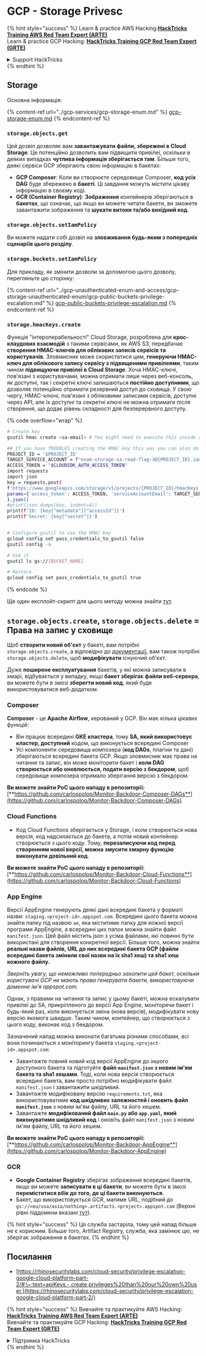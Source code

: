 # GCP - Storage Privesc

{% hint style="success" %}
Learn & practice AWS Hacking:<img src="../../../.gitbook/assets/image (1) (1).png" alt="" data-size="line">[**HackTricks Training AWS Red Team Expert (ARTE)**](https://training.hacktricks.xyz/courses/arte)<img src="../../../.gitbook/assets/image (1) (1).png" alt="" data-size="line">\
Learn & practice GCP Hacking: <img src="../../../.gitbook/assets/image (2).png" alt="" data-size="line">[**HackTricks Training GCP Red Team Expert (GRTE)**<img src="../../../.gitbook/assets/image (2).png" alt="" data-size="line">](https://training.hacktricks.xyz/courses/grte)

<details>

<summary>Support HackTricks</summary>

* Check the [**subscription plans**](https://github.com/sponsors/carlospolop)!
* **Join the** 💬 [**Discord group**](https://discord.gg/hRep4RUj7f) or the [**telegram group**](https://t.me/peass) or **follow** us on **Twitter** 🐦 [**@hacktricks\_live**](https://twitter.com/hacktricks\_live)**.**
* **Share hacking tricks by submitting PRs to the** [**HackTricks**](https://github.com/carlospolop/hacktricks) and [**HackTricks Cloud**](https://github.com/carlospolop/hacktricks-cloud) github repos.

</details>
{% endhint %}

## Storage

Основна інформація:

{% content-ref url="../gcp-services/gcp-storage-enum.md" %}
[gcp-storage-enum.md](../gcp-services/gcp-storage-enum.md)
{% endcontent-ref %}

### `storage.objects.get`

Цей дозвіл дозволяє вам **завантажувати файли, збережені в Cloud Storage**. Це потенційно дозволить вам підвищити привілеї, оскільки в деяких випадках **чутлива інформація зберігається там**. Більше того, деякі сервіси GCP зберігають свою інформацію в бакетах:

* **GCP Composer**: Коли ви створюєте середовище Composer, **код усіх DAG** буде збережено в **бакеті**. Ці завдання можуть містити цікаву інформацію в своєму коді.
* **GCR (Container Registry)**: **Зображення** контейнерів зберігаються в **бакетах**, що означає, що якщо ви можете читати бакети, ви зможете завантажити зображення та **шукати витоки та/або вихідний код**.

### `storage.objects.setIamPolicy`

Ви можете надати собі дозвіл на **зловживання будь-яким з попередніх сценаріїв цього розділу**.

### **`storage.buckets.setIamPolicy`**

Для прикладу, як змінити дозволи за допомогою цього дозволу, перегляньте цю сторінку:

{% content-ref url="../gcp-unauthenticated-enum-and-access/gcp-storage-unauthenticated-enum/gcp-public-buckets-privilege-escalation.md" %}
[gcp-public-buckets-privilege-escalation.md](../gcp-unauthenticated-enum-and-access/gcp-storage-unauthenticated-enum/gcp-public-buckets-privilege-escalation.md)
{% endcontent-ref %}

### `storage.hmacKeys.create`

Функція "інтероперабельності" Cloud Storage, розроблена для **крос-клаудових взаємодій** з такими сервісами, як AWS S3, передбачає **створення HMAC-ключів для облікових записів сервісів та користувачів**. Зловмисник може скористатися цим, **генеруючи HMAC-ключ для облікового запису сервісу з підвищеними привілеями**, таким чином **підвищуючи привілеї в Cloud Storage**. Хоча HMAC-ключі, пов'язані з користувачами, можна отримати лише через веб-консоль, як доступні, так і секретні ключі залишаються **постійно доступними**, що дозволяє потенційно отримати резервний доступ до сховища. У свою чергу, HMAC-ключі, пов'язані з обліковими записами сервісів, доступні через API, але їх доступні та секретні ключі не можна отримати після створення, що додає рівень складності для безперервного доступу.

{% code overflow="wrap" %}
```bash
# Create key
gsutil hmac create <sa-email> # You might need to execute this inside a VM instance

## If you have TROUBLES creating the HMAC key this was you can also do it contacting the API directly:
PROJECT_ID = '$PROJECT_ID'
TARGET_SERVICE_ACCOUNT = f"exam-storage-sa-read-flag-3@{PROJECT_ID}.iam.gserviceaccount.com"
ACCESS_TOKEN = "$CLOUDSDK_AUTH_ACCESS_TOKEN"
import requests
import json
key = requests.post(
f'https://www.googleapis.com/storage/v1/projects/{PROJECT_ID}/hmacKeys',
params={'access_token': ACCESS_TOKEN, 'serviceAccountEmail': TARGET_SERVICE_ACCOUNT}
).json()
#print(json.dumps(key, indent=4))
print(f'ID: {key["metadata"]["accessId"]}')
print(f'Secret: {key["secret"]}')


# Configure gsutil to use the HMAC key
gcloud config set pass_credentials_to_gsutil false
gsutil config -a

# Use it
gsutil ls gs://[BUCKET_NAME]

# Restore
gcloud config set pass_credentials_to_gsutil true
```
{% endcode %}

Ще один експлойт-скрипт для цього методу можна знайти [тут](https://github.com/RhinoSecurityLabs/GCP-IAM-Privilege-Escalation/blob/master/ExploitScripts/storage.hmacKeys.create.py).

## `storage.objects.create`, `storage.objects.delete` = Права на запис у сховище

Щоб **створити новий об'єкт** у бакеті, вам потрібні `storage.objects.create`, а відповідно до [документації](https://cloud.google.com/storage/docs/access-control/iam-permissions#object\_permissions), вам також потрібні `storage.objects.delete`, щоб **модифікувати** існуючий об'єкт.

Дуже **поширене експлуатування** бакетів, у які можна записувати в хмарі, відбувається у випадку, якщо **бакет зберігає файли веб-сервера**, ви можете бути в змозі **зберегти новий код**, який буде використовуватися веб-додатком.

### Composer

**Composer** - це **Apache Airflow**, керований у GCP. Він має кілька цікавих функцій:

* Він працює всередині **GKE кластера**, тому **SA, який використовує кластер, доступний** кодом, що виконується всередині Composer
* Усі компоненти середовища композера (**код DAGs**, плагіни та дані) зберігаються всередині бакета GCP. Якщо зловмисник має права на читання та запис, він може моніторити бакет і **коли DAG створюється або оновлюється, подати версію з бекдором**, щоб середовище композера отримало зберігання версію з бекдором.

**Ви можете знайти PoC цього нападу в репозиторії:** [**https://github.com/carlospolop/Monitor-Backdoor-Composer-DAGs**](https://github.com/carlospolop/Monitor-Backdoor-Composer-DAGs)

### Cloud Functions

* Код Cloud Functions зберігається у Storage, і коли створюється нова версія, код надсилається до бакета, а потім новий контейнер створюється з цього коду. Тому, **перезаписуючи код перед створенням нової версії, можна змусити хмарну функцію виконувати довільний код**.

**Ви можете знайти PoC цього нападу в репозиторії:** [**https://github.com/carlospolop/Monitor-Backdoor-Cloud-Functions**](https://github.com/carlospolop/Monitor-Backdoor-Cloud-Functions)

### App Engine

Версії AppEngine генерують деякі дані всередині бакета у форматі назви: `staging.<project-id>.appspot.com`. Всередині цього бакета можна знайти папку під назвою `ae`, яка міститиме папку для кожної версії програми AppEngine, а всередині цих папок можна знайти файл `manifest.json`. Цей файл містить json з усіма файлами, які повинні бути використані для створення конкретної версії. Більше того, можна знайти **реальні назви файлів, URL до них всередині бакета GCP (файли всередині бакета змінили свої назви на їх sha1 хеш) та sha1 хеш кожного файлу.**

_Зверніть увагу, що неможливо попередньо захопити цей бакет, оскільки користувачі GCP не мають права генерувати бакети, використовуючи доменне ім'я appspot.com._

Однак, з правами на читання та запис у цьому бакеті, можна ескалувати привілеї до SA, прикріпленого до версії App Engine, моніторячи бакет і будь-який раз, коли виконується зміна (нова версія), модифікувати нову версію якомога швидше. Таким чином, контейнер, що створюється з цього коду, виконає код з бекдором.

Зазначений напад можна виконати багатьма різними способами, всі вони починаються з моніторингу бакета `staging.<project-id>.appspot.com`:

* Завантажте повний новий код версії AppEngine до іншого доступного бакета та підготуйте **файл `manifest.json` з новим ім'ям бакета та sha1 хешами**. Тоді, коли нова версія створюється всередині бакета, вам просто потрібно модифікувати файл `manifest.json` і завантажити шкідливий.
* Завантажте модифіковану версію `requirements.txt`, яка використовуватиме **код шкідливих залежностей і оновить файл `manifest.json`** з новим ім'ям файлу, URL та його хешем.
* Завантажте **модифікований файл `main.py` або `app.yaml`, який виконуватиме шкідливий код** і оновіть файл `manifest.json` з новим ім'ям файлу, URL та його хешем.

**Ви можете знайти PoC цього нападу в репозиторії:** [**https://github.com/carlospolop/Monitor-Backdoor-AppEngine**](https://github.com/carlospolop/Monitor-Backdoor-AppEngine)

### GCR

* **Google Container Registry** зберігає зображення всередині бакетів, якщо ви можете **записувати в ці бакети**, ви можете бути в змозі **переміститися вбік до того, де ці бакети виконуються.**
* Бакет, що використовується GCR, матиме URL, подібний до `gs://<eu/usa/asia/nothing>.artifacts.<project>.appspot.com` (Верхні рівні піддомени вказані [тут](https://cloud.google.com/container-registry/docs/pushing-and-pulling)).

{% hint style="success" %}
Ця служба застаріла, тому цей напад більше не є корисним. Більше того, Artifact Registry, служба, яка замінює цю, не зберігає зображення в бакетах.
{% endhint %}

## **Посилання**

* [https://rhinosecuritylabs.com/cloud-security/privilege-escalation-google-cloud-platform-part-2/#:\~:text=apiKeys.-,create,privileges%20than%20our%20own%20user.](https://rhinosecuritylabs.com/cloud-security/privilege-escalation-google-cloud-platform-part-2/)

{% hint style="success" %}
Вивчайте та практикуйте AWS Hacking:<img src="../../../.gitbook/assets/image (1) (1).png" alt="" data-size="line">[**HackTricks Training AWS Red Team Expert (ARTE)**](https://training.hacktricks.xyz/courses/arte)<img src="../../../.gitbook/assets/image (1) (1).png" alt="" data-size="line">\
Вивчайте та практикуйте GCP Hacking: <img src="../../../.gitbook/assets/image (2).png" alt="" data-size="line">[**HackTricks Training GCP Red Team Expert (GRTE)**<img src="../../../.gitbook/assets/image (2).png" alt="" data-size="line">](https://training.hacktricks.xyz/courses/grte)

<details>

<summary>Підтримка HackTricks</summary>

* Перевірте [**плани підписки**](https://github.com/sponsors/carlospolop)!
* **Приєднуйтесь до** 💬 [**групи Discord**](https://discord.gg/hRep4RUj7f) або [**групи telegram**](https://t.me/peass) або **слідкуйте** за нами в **Twitter** 🐦 [**@hacktricks\_live**](https://twitter.com/hacktricks\_live)**.**
* **Діліться хакерськими трюками, подаючи PR до** [**HackTricks**](https://github.com/carlospolop/hacktricks) та [**HackTricks Cloud**](https://github.com/carlospolop/hacktricks-cloud) репозиторіїв на github.

</details>
{% endhint %}
